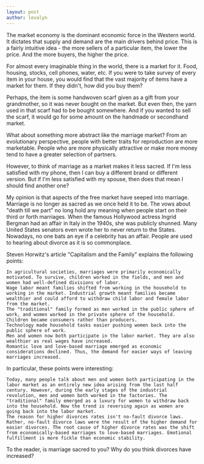 ```yaml
---
layout: post
author: levalyn
---
```

The market economy is the dominant economic force in the Western world. It dictates that supply and demand are the main drivers behind price. This is a fairly intuitive idea - the more sellers of a particular item, the lower the price. And the more buyers, the higher the price.

For almost every imaginable thing in the world, there is a market for it. Food, housing, stocks, cell phones, water, etc. If you were to take survey of every item in your house, you would find that the vast majority of items have a market for them. If they didn't, how did you buy them?

Perhaps, the item is some handwoven scarf given as a gift from your grandmother, so it was never bought on the market. But even then, the yarn used in that scarf had to be bought somewhere. And if you wanted to sell the scarf, it would go for some amount on the handmade or secondhand market.

What about something more abstract like the marriage market? From an evolutionary perspective, people with better traits for reproduction are more marketable. People who are more physically attractive or make more money tend to have a greater selection of partners. 

However, to think of marriage as a market makes it less sacred. If I'm less satisfied with my phone, then I can buy a different brand or different version. But if I'm less satisfied with my spouse, then does that mean I should find another one?

My opinion is that aspects of the free market have seeped into marriage. Marriage is no longer as sacred as we once held it to be. The vows about "death till we part" no long hold any meaning when people start on their third or forth marriages. When the famous Hollywood actress Ingrid Bergman had an affair in Italy in the 1940s, she was publicly shunned. Many United States senators even wrote her to never return to the States. Nowadays, no one bats an eye if a celebrity has an affair. People are used to hearing about divorce as it is so commonplace.

Steven Horwitz's article "Capitalism and the Family" explains the following points:

    In agricultural societies, marriages were primarily economically motivated. To survive, children worked in the fields, and men and women had well-defined divisions of labor.
    Wage labor meant families shifted from working in the household to working in the market. Industrial growth meant families became wealthier and could afford to withdraw child labor and female labor from the market.
    The "traditional" family formed as men worked in the public sphere of work, and women worked in the private sphere of the household. Children became consumers rather than producers.
    Technology made household tasks easier pushing women back into the public sphere of work.
    Men and women now both participate in the labor market. They are also wealthier as real wages have increased.
    Romantic love and love-based marriage emerged as economic considerations declined. Thus, the demand for easier ways of leaving marriages increased.

In particular, these points were interesting:

    Today, many people talk about men and women both participating in the labor market as an entirely new idea arising from the last half century. However, during the early stages of the industrial revolution, men and women both worked in the factories. The "traditional" family emerged as a luxury for women to withdraw back into the household. Now the trend is reversing again as women are going back into the labor market.
    The reason for higher divorces rates isn't no-fault divorce laws. Rather, no-fault divorce laws were the result of the higher demand for easier divorces. The root cause of higher divorce rates was the shift from economically-based marriages to love-based marriages. Emotional fulfillment is more fickle than economic stability.

To the reader, is marriage sacred to you? Why do you think divorces have increased?